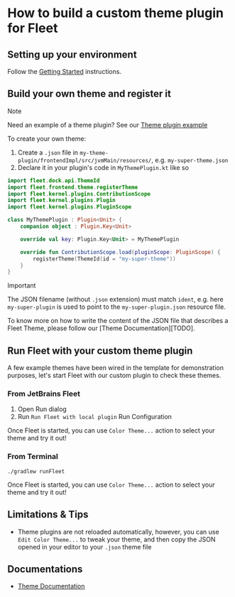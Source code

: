 # How to build a custom theme plugin for Fleet

## Setting up your environment

Follow the [Getting Started][fleet:getting-started] instructions.

## Build your own theme and register it

> [!NOTE]
> Need an example of a theme plugin? See our [Theme plugin example][fleet:theme-plugin-example]

To create your own theme:
1. Create a `.json` file in `my-theme-plugin/frontendImpl/src/jvmMain/resources/`, e.g. `my-super-theme.json`
2. Declare it in your plugin's code in `MyThemePlugin.kt` like so
```kotlin
import fleet.dock.api.ThemeId
import fleet.frontend.theme.registerTheme
import fleet.kernel.plugins.ContributionScope
import fleet.kernel.plugins.Plugin
import fleet.kernel.plugins.PluginScope

class MyThemePlugin : Plugin<Unit> {
    companion object : Plugin.Key<Unit>

    override val key: Plugin.Key<Unit> = MyThemePlugin

    override fun ContributionScope.load(pluginScope: PluginScope) {
        registerTheme(ThemeId(id = "my-super-theme"))
    }
}
```

> [!IMPORTANT]
> The JSON filename (without `.json` extension) must match `ident`, e.g. here `my-super-plugin` is used to point to the `my-super-plugin.json` resource file.

To know more on how to write the content of the JSON file that describes a Fleet Theme, please follow our [Theme Documentation][TODO].

## Run Fleet with your custom theme plugin

A few example themes have been wired in the template for demonstration purposes, let's start Fleet with our custom plugin to check these themes.

### From JetBrains Fleet

1. Open Run dialog
2. Run `Run Fleet with local plugin` Run Configuration

Once Fleet is started, you can use `Color Theme...` action to select your theme and try it out!

### From Terminal

```shell
./gradlew runFleet
```

Once Fleet is started, you can use `Color Theme...` action to select your theme and try it out!

## Limitations & Tips

- Theme plugins are not reloaded automatically, however, you can use `Edit Color Theme...` to tweak your theme, and then copy the JSON opened in your editor to your `.json` theme file

## Documentations

- [Theme Documentation][fleet:theme-documentation]

[gh:template]: https://docs.github.com/en/repositories/creating-and-managing-repositories/creating-a-repository-from-a-template#creating-a-repository-from-a-template
[fleet:template-repo]: https://github.com/JetBrains/fleet-plugin-template
[fleet:theme-documentation]: TODO
[fleet:getting-started]: https://github.com/JetBrains/fleet-sdk-gradle-plugin/blob/main/README.md#getting-started
[fleet:theme-plugin-example]: https://github.com/JetBrains/fleet-sdk-gradle-plugin/tree/main/example-plugins/theme-plugin